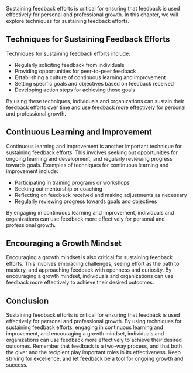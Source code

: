 
Sustaining feedback efforts is critical for ensuring that feedback is used effectively for personal and professional growth. In this chapter, we will explore techniques for sustaining feedback efforts.

Techniques for Sustaining Feedback Efforts
------------------------------------------

Techniques for sustaining feedback efforts include:

* Regularly soliciting feedback from individuals
* Providing opportunities for peer-to-peer feedback
* Establishing a culture of continuous learning and improvement
* Setting specific goals and objectives based on feedback received
* Developing action steps for achieving those goals

By using these techniques, individuals and organizations can sustain their feedback efforts over time and use feedback more effectively for personal and professional growth.

Continuous Learning and Improvement
-----------------------------------

Continuous learning and improvement is another important technique for sustaining feedback efforts. This involves seeking out opportunities for ongoing learning and development, and regularly reviewing progress towards goals. Examples of techniques for continuous learning and improvement include:

* Participating in training programs or workshops
* Seeking out mentorship or coaching
* Reflecting on feedback received and making adjustments as necessary
* Regularly reviewing progress towards goals and objectives

By engaging in continuous learning and improvement, individuals and organizations can use feedback more effectively for personal and professional growth.

Encouraging a Growth Mindset
----------------------------

Encouraging a growth mindset is also critical for sustaining feedback efforts. This involves embracing challenges, seeing effort as the path to mastery, and approaching feedback with openness and curiosity. By encouraging a growth mindset, individuals and organizations can use feedback more effectively to achieve their desired outcomes.

Conclusion
----------

Sustaining feedback efforts is critical for ensuring that feedback is used effectively for personal and professional growth. By using techniques for sustaining feedback efforts, engaging in continuous learning and improvement, and encouraging a growth mindset, individuals and organizations can use feedback more effectively to achieve their desired outcomes. Remember that feedback is a two-way process, and that both the giver and the recipient play important roles in its effectiveness. Keep striving for excellence, and let feedback be a tool for ongoing growth and success.
